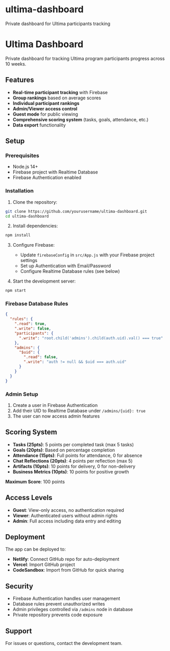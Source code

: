 # ultima-dashboard
Private dashboard for Ultima participants tracking
# Ultima Dashboard

Private dashboard for tracking Ultima program participants progress across 10 weeks.

## Features

- **Real-time participant tracking** with Firebase
- **Group rankings** based on average scores
- **Individual participant rankings**
- **Admin/Viewer access control**
- **Guest mode** for public viewing
- **Comprehensive scoring system** (tasks, goals, attendance, etc.)
- **Data export** functionality

## Setup

### Prerequisites
- Node.js 14+
- Firebase project with Realtime Database
- Firebase Authentication enabled

### Installation

1. Clone the repository:
```bash
git clone https://github.com/yourusername/ultima-dashboard.git
cd ultima-dashboard
```

2. Install dependencies:
```bash
npm install
```

3. Configure Firebase:
   - Update `firebaseConfig` in `src/App.js` with your Firebase project settings
   - Set up Authentication with Email/Password
   - Configure Realtime Database rules (see below)

4. Start the development server:
```bash
npm start
```

### Firebase Database Rules

```json
{
  "rules": {
    ".read": true,
    ".write": false,
    "participants": {
      ".write": "root.child('admins').child(auth.uid).val() === true"
    },
    "admins": {
      "$uid": {
        ".read": false,
        ".write": "auth != null && $uid === auth.uid"
      }
    }
  }
}
```

### Admin Setup

1. Create a user in Firebase Authentication
2. Add their UID to Realtime Database under `/admins/{uid}: true`
3. The user can now access admin features

## Scoring System

- **Tasks (25pts)**: 5 points per completed task (max 5 tasks)
- **Goals (20pts)**: Based on percentage completion
- **Attendance (15pts)**: Full points for attendance, 0 for absence
- **Chat Reflections (20pts)**: 4 points per reflection (max 5)
- **Artifacts (10pts)**: 10 points for delivery, 0 for non-delivery  
- **Business Metrics (10pts)**: 10 points for positive growth

**Maximum Score**: 100 points

## Access Levels

- **Guest**: View-only access, no authentication required
- **Viewer**: Authenticated users without admin rights
- **Admin**: Full access including data entry and editing

## Deployment

The app can be deployed to:
- **Netlify**: Connect GitHub repo for auto-deployment
- **Vercel**: Import GitHub project
- **CodeSandbox**: Import from GitHub for quick sharing

## Security

- Firebase Authentication handles user management
- Database rules prevent unauthorized writes
- Admin privileges controlled via `/admins` node in database
- Private repository prevents code exposure

## Support

For issues or questions, contact the development team.
